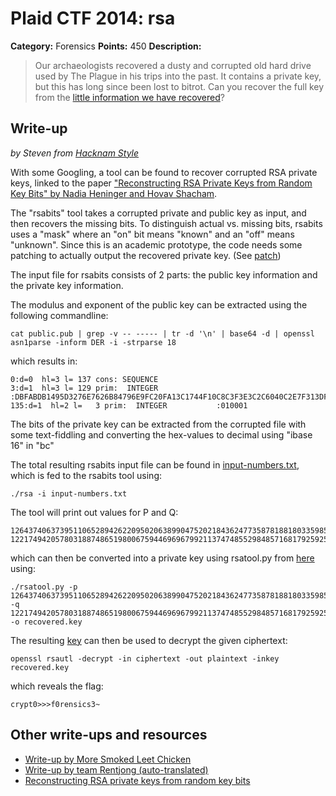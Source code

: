 # Plaid CTF 2014: rsa

**Category:** Forensics
**Points:** 450
**Description:**

> Our archaeologists recovered a dusty and corrupted old hard drive used by The Plague in his trips into the past. It contains a private key, but this has long since been lost to bitrot. Can you recover the full key from the [little information we have recovered](rsa-6537e9aae493b0c43601d1dbc2da2ce2.tar.bz2)?

## Write-up

*by Steven from [Hacknam Style](http://www.hacknamstyle.net)*

With some Googling, a tool can be found to recover corrupted RSA private keys,
linked to the paper ["Reconstructing RSA Private Keys from Random Key Bits" by Nadia Heninger and Hovav Shacham][1].

The "rsabits" tool takes a corrupted private and public key as input, and then recovers the missing bits.
To distinguish actual vs. missing bits, rsabits uses a "mask" where an "on" bit means "known" and an "off" means "unknown".
Since this is an academic prototype, the code needs some patching to actually output the recovered private key.
(See [patch](rsabits.patch))

The input file for rsabits consists of 2 parts: the public key information and the private key information.

The modulus and exponent of the public key can be extracted using the following commandline:

    cat public.pub | grep -v -- ----- | tr -d '\n' | base64 -d | openssl asn1parse -inform DER -i -strparse 18

which results in:

    0:d=0  hl=3 l= 137 cons: SEQUENCE          
    3:d=1  hl=3 l= 129 prim:  INTEGER           :DBFABDB1495D3276E7626B84796E9FC20FA13C1744F10C8C3F3E3C2C6040C2E7F313DFA3D1FE10D1AE577CFEAB7452AA53102EEF7BE0099C022560E57A5C30D50940642D1B097DD2109AE02F2DCFF8198CD5A395FCAC4266107848B9DD63C387D2538E50415343042033EA09C084155E652B0F062340D5D4717A402A9D806A6B
    135:d=1  hl=2 l=   3 prim:  INTEGER           :010001

The bits of the private key can be extracted from the corrupted file with some text-fiddling and converting the hex-values to
decimal using "ibase 16" in "bc"

The total resulting rsabits input file can be found in [input-numbers.txt](input-numbers.txt),
which is fed to the rsabits tool using:

    ./rsa -i input-numbers.txt

The tool will print out values for P and Q:

    12643740637395110652894262209502063899047520218436247735878188180335985789877601396069401620713231058940443043891453952791936466967524033214476598572706213
    12217494205780318874865198006759446969679921137474855298485716817925925911890415286181103665676748660959871257808447814451048738105000263500773868071134927

which can then be converted into a private key using
rsatool.py from [here](https://github.com/ius/rsatool/blob/master/rsatool.py)
using:

    ./rsatool.py -p 12643740637395110652894262209502063899047520218436247735878188180335985789877601396069401620713231058940443043891453952791936466967524033214476598572706213 -q 12217494205780318874865198006759446969679921137474855298485716817925925911890415286181103665676748660959871257808447814451048738105000263500773868071134927 -o recovered.key


The resulting [key](recovered.key) can then be used to decrypt the given ciphertext:

    openssl rsautl -decrypt -in ciphertext -out plaintext -inkey recovered.key

which reveals the flag:

    crypt0>>>f0rensics3~

## Other write-ups and resources

* [Write-up by More Smoked Leet Chicken](http://mslc.ctf.su/wp/plaidctf-2014-rsa-writeup/)
* [Write-up by team Rentjong (auto-translated)](https://translate.google.com/translate?hl=en&sl=id&tl=en&u=http%3A%2F%2Frentjong-team.blogspot.com%2F2014%2F04%2Fplaidctf2014-write-up-rsaforensic450.html)
* [Reconstructing RSA private keys from random key bits](http://cseweb.ucsd.edu/~hovav/papers/hs09.html)

[1]: http://cseweb.ucsd.edu/~hovav/papers/hs09.html
